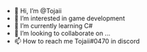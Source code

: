 - 👋 Hi, I’m @Tojaii
- 👀 I’m interested in game development 
- 🌱 I’m currently learning C#
- 💞️ I’m looking to collaborate on ...
- 📫 How to reach me Tojaii#0470 in discord

<!---
Tojaii04/Tojaii04 is a ✨ special ✨ repository because its `README.md` (this file) appears on your GitHub profile.
You can click the Preview link to take a look at your changes.
--->

